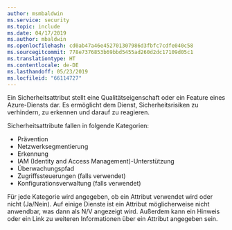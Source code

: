 ```yaml
---
author: msmbaldwin
ms.service: security
ms.topic: include
ms.date: 04/17/2019
ms.author: mbaldwin
ms.openlocfilehash: cd0ab47a46e452701307986d3fbfc7cdfe040c58
ms.sourcegitcommit: 778e7376853b69bbd5455ad260d2dc17109d05c1
ms.translationtype: HT
ms.contentlocale: de-DE
ms.lasthandoff: 05/23/2019
ms.locfileid: "66114727"
---
```

Ein Sicherheitsattribut stellt eine Qualitätseigenschaft oder ein Feature eines Azure-Diensts dar. Es ermöglicht dem Dienst, Sicherheitsrisiken zu verhindern, zu erkennen und darauf zu reagieren.

Sicherheitsattribute fallen in folgende Kategorien:
* Prävention
* Netzwerksegmentierung
* Erkennung
* IAM (Identity and Access Management)-Unterstützung
* Überwachungspfad
* Zugriffssteuerungen (falls verwendet)
* Konfigurationsverwaltung (falls verwendet)

Für jede Kategorie wird angegeben, ob ein Attribut verwendet wird oder nicht (Ja/Nein). Auf einige Dienste ist ein Attribut möglicherweise nicht anwendbar, was dann als N/V angezeigt wird. Außerdem kann ein Hinweis oder ein Link zu weiteren Informationen über ein Attribut angegeben sein.
